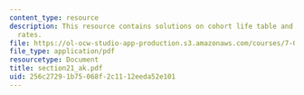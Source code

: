 ```yaml
---
content_type: resource
description: This resource contains solutions on cohort life table and replacement
  rates.
file: https://ol-ocw-studio-app-production.s3.amazonaws.com/courses/7-014-introductory-biology-spring-2005/256c27291b75068f2c1112eeda52e101_section21_ak.pdf
file_type: application/pdf
resourcetype: Document
title: section21_ak.pdf
uid: 256c2729-1b75-068f-2c11-12eeda52e101
---
```

